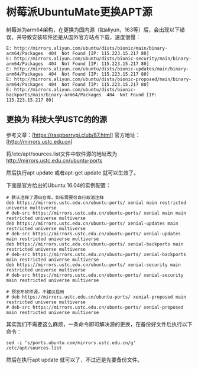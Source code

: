 # 树莓派UbuntuMate更换APT源
树莓派为arm64架构，在更换为国内源（如aliyun，163等）后，会出现以下错误，并导致安装软件还是从国外官方站点下载，速度很慢：
```
E: http://mirrors.aliyun.com/ubuntu/dists/bionic/main/binary-arm64/Packages  404  Not Found [IP: 115.223.15.217 80]
E: http://mirrors.aliyun.com/ubuntu/dists/bionic-security/main/binary-arm64/Packages  404  Not Found [IP: 115.223.15.217 80]
E: http://mirrors.aliyun.com/ubuntu/dists/bionic-updates/main/binary-arm64/Packages  404  Not Found [IP: 115.223.15.217 80]
E: http://mirrors.aliyun.com/ubuntu/dists/bionic-proposed/main/binary-arm64/Packages  404  Not Found [IP: 115.223.15.217 80]
E: http://mirrors.aliyun.com/ubuntu/dists/bionic-backports/main/binary-arm64/Packages  404  Not Found [IP: 115.223.15.217 80]
```

## 更换为 科技大学USTC的的源
参考文章：[https://raspberrypi.club/87.html]
官方地址：[http://mirrors.ustc.edu.cn]

将/etc/apt/sources.list文件中软件源的地址改为 http://mirrors.ustc.edu.cn/ubuntu-ports

然后执行apt update 或者apt-get update 就可以生效了。

下面是官方给出的Ubuntu 16.04的实例配置：
```
# 默认注释了源码仓库，如有需要可自行取消注释
deb https://mirrors.ustc.edu.cn/ubuntu-ports/ xenial main restricted universe multiverse
# deb-src https://mirrors.ustc.edu.cn/ubuntu-ports/ xenial main main restricted universe multiverse
deb https://mirrors.ustc.edu.cn/ubuntu-ports/ xenial-updates main restricted universe multiverse
# deb-src https://mirrors.ustc.edu.cn/ubuntu-ports/ xenial-updates main restricted universe multiverse
deb https://mirrors.ustc.edu.cn/ubuntu-ports/ xenial-backports main restricted universe multiverse
# deb-src https://mirrors.ustc.edu.cn/ubuntu-ports/ xenial-backports main restricted universe multiverse
deb https://mirrors.ustc.edu.cn/ubuntu-ports/ xenial-security main restricted universe multiverse
# deb-src https://mirrors.ustc.edu.cn/ubuntu-ports/ xenial-security main restricted universe multiverse
 
# 预发布软件源，不建议启用
# deb https://mirrors.ustc.edu.cn/ubuntu-ports/ xenial-proposed main restricted universe multiverse
# deb-src https://mirrors.ustc.edu.cn/ubuntu-ports/ xenial-proposed main restricted universe multiverse
```
其实我们不需要这么麻烦，一条命令即可解决源的更换，在备份好文件后执行以下命令：
```
sed -i 's/ports.ubuntu.com/mirrors.ustc.edu.cn/g' /etc/apt/sources.list
```
然后在执行apt update 就可以了，不过还是先要备份文件。


